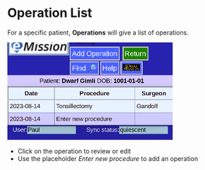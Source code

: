 # Operation List

For a specific patient, **Operations** will give a list of operations.

![](images/OperationList.png)

* Click on the operation to review or edit
* Use the placeholder *Enter new procedure* to add an operation 